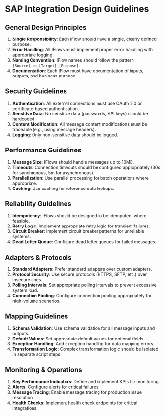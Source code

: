 # SAP Integration Design Guidelines

## General Design Principles
1. **Single Responsibility**: Each IFlow should have a single, clearly defined purpose.
2. **Error Handling**: All IFlows must implement proper error handling with appropriate logging.
3. **Naming Convention**: IFlow names should follow the pattern `[Source]_to_[Target]_[Purpose]`.
4. **Documentation**: Each IFlow must have documentation of inputs, outputs, and business purpose.

## Security Guidelines
1. **Authentication**: All external connections must use OAuth 2.0 or certificate-based authentication.
2. **Sensitive Data**: No sensitive data (passwords, API keys) should be hardcoded.
3. **Content Modification**: All message content modifications must be traceable (e.g., using message headers).
4. **Logging**: Only non-sensitive data should be logged.

## Performance Guidelines
1. **Message Size**: IFlows should handle messages up to 10MB.
2. **Timeouts**: Connection timeouts should be configured appropriately (30s for synchronous, 5m for asynchronous).
3. **Parallelization**: Use parallel processing for batch operations where appropriate.
4. **Caching**: Use caching for reference data lookups.

## Reliability Guidelines
1. **Idempotency**: IFlows should be designed to be idempotent where feasible.
2. **Retry Logic**: Implement appropriate retry logic for transient failures.
3. **Circuit Breaker**: Implement circuit breaker patterns for unreliable systems.
4. **Dead Letter Queue**: Configure dead letter queues for failed messages.

## Adapters & Protocols
1. **Standard Adapters**: Prefer standard adapters over custom adapters.
2. **Protocol Security**: Use secure protocols (HTTPS, SFTP, etc.) over insecure ones.
3. **Polling Intervals**: Set appropriate polling intervals to prevent excessive system load.
4. **Connection Pooling**: Configure connection pooling appropriately for high-volume scenarios.

## Mapping Guidelines
1. **Schema Validation**: Use schema validation for all message inputs and outputs.
2. **Default Values**: Set appropriate default values for optional fields.
3. **Exception Handling**: Add exception handling for data mapping errors.
4. **Transformation Logic**: Complex transformation logic should be isolated in separate script steps.

## Monitoring & Operations
1. **Key Performance Indicators**: Define and implement KPIs for monitoring.
2. **Alerts**: Configure alerts for critical failures.
3. **Message Tracing**: Enable message tracing for production issue resolution.
4. **Health Checks**: Implement health check endpoints for critical integrations.

